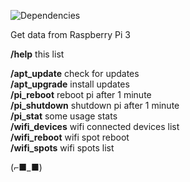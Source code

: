 ![Dependencies](https://david-dm.org/k03mad/raspi-tlgrm-bot.svg)

Get data from Raspberry Pi 3

**/help** this list  
  
**/apt_update** check for updates  
**/apt_upgrade** install updates  
**/pi_reboot** reboot pi after 1 minute  
**/pi_shutdown** shutdown pi after 1 minute  
**/pi_stat** some usage stats  
**/wifi_devices** wifi connected devices list  
**/wifi_reboot** wifi spot reboot  
**/wifi_spots** wifi spots list

(⌐■_■)